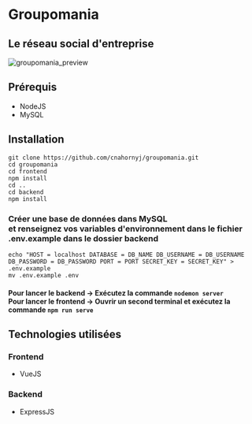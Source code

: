# Groupomania
## Le réseau social d'entreprise

![groupomania_preview](https://user-images.githubusercontent.com/50677355/103230945-ee4cbc00-4936-11eb-8a9e-9c4a59ac9100.png)

## Prérequis

* NodeJS
* MySQL

## Installation

`git clone https://github.com/cnahornyj/groupomania.git`<br>
`cd groupomania`<br>
`cd frontend`<br>
`npm install`<br>
`cd ..`<br>
`cd backend`<br>
`npm install`<br>
### Créer une base de données dans MySQL <br> et renseignez vos variables d'environnement dans le fichier .env.example dans le dossier backend
`echo "HOST = localhost
DATABASE = DB_NAME
DB_USERNAME = DB_USERNAME
DB_PASSWORD = DB_PASSWORD
PORT = PORT
SECRET_KEY = SECRET_KEY" > .env.example`<br>
`mv .env.example .env`

#### Pour lancer le backend → Exécutez la commande `nodemon server`<br> Pour lancer le frontend → Ouvrir un second terminal et exécutez la commande `npm run serve`


## Technologies utilisées

### Frontend
* VueJS

### Backend
* ExpressJS